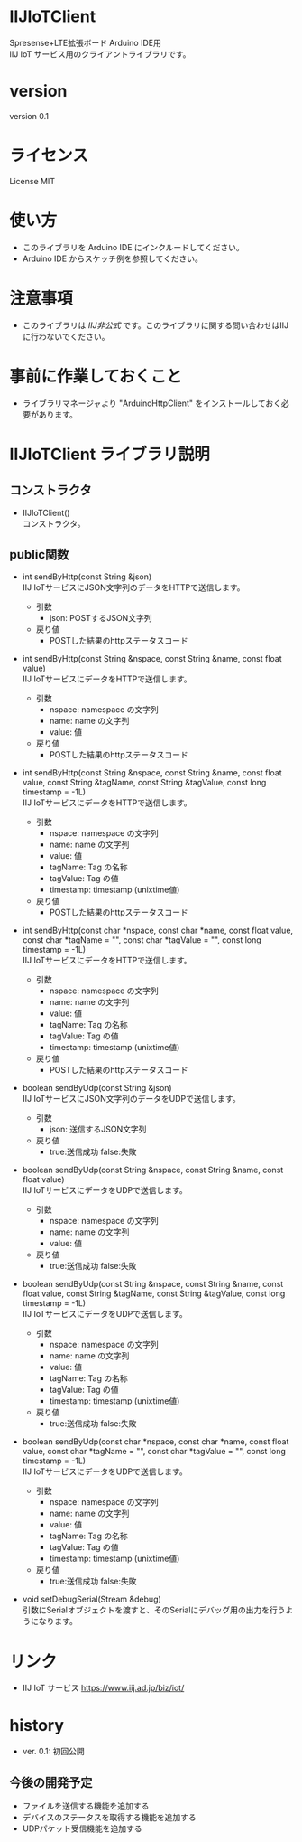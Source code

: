 # IIJIoTClient
Spresense+LTE拡張ボード Arduino IDE用  
IIJ IoT サービス用のクライアントライブラリです。

# version
version 0.1

# ライセンス  
License MIT

# 使い方
* このライブラリを Arduino IDE にインクルードしてください。
* Arduino IDE からスケッチ例を参照してください。

# 注意事項

* このライブラリは *IIJ非公式* です。このライブラリに関する問い合わせはIIJに行わないでください。

# 事前に作業しておくこと

* ライブラリマネージャより "ArduinoHttpClient" をインストールしておく必要があります。

# IIJIoTClient ライブラリ説明

## コンストラクタ

* IIJIoTClient()  
  コンストラクタ。

## public関数

* int sendByHttp(const String &json)  
  IIJ IoTサービスにJSON文字列のデータをHTTPで送信します。
  * 引数
    * json: POSTするJSON文字列
  * 戻り値
    * POSTした結果のhttpステータスコード

* int sendByHttp(const String &nspace, const String &name, const float value)  
  IIJ IoTサービスにデータをHTTPで送信します。
  * 引数
    * nspace: namespace の文字列
    * name: name の文字列
    * value: 値
  * 戻り値
    * POSTした結果のhttpステータスコード

* int sendByHttp(const String &nspace, const String &name, const float value, const String &tagName, const String &tagValue, const long timestamp = -1L)  
  IIJ IoTサービスにデータをHTTPで送信します。
  * 引数
    * nspace: namespace の文字列
    * name: name の文字列
    * value: 値
    * tagName: Tag の名称
    * tagValue: Tag の値
    * timestamp: timestamp (unixtime値)
  * 戻り値
    * POSTした結果のhttpステータスコード

* int sendByHttp(const char *nspace, const char *name, const float value, const char *tagName = "", const char *tagValue = "", const long timestamp = -1L)  
  IIJ IoTサービスにデータをHTTPで送信します。
  * 引数
    * nspace: namespace の文字列
    * name: name の文字列
    * value: 値
    * tagName: Tag の名称
    * tagValue: Tag の値
    * timestamp: timestamp (unixtime値)
  * 戻り値
    * POSTした結果のhttpステータスコード

* boolean sendByUdp(const String &json)  
  IIJ IoTサービスにJSON文字列のデータをUDPで送信します。
  * 引数
    * json: 送信するJSON文字列
  * 戻り値
    * true:送信成功  false:失敗

* boolean sendByUdp(const String &nspace, const String &name, const float value)  
  IIJ IoTサービスにデータをUDPで送信します。
  * 引数
    * nspace: namespace の文字列
    * name: name の文字列
    * value: 値
  * 戻り値
    * true:送信成功  false:失敗

* boolean sendByUdp(const String &nspace, const String &name, const float value, const String &tagName, const String &tagValue, const long timestamp = -1L)  
  IIJ IoTサービスにデータをUDPで送信します。
  * 引数
    * nspace: namespace の文字列
    * name: name の文字列
    * value: 値
    * tagName: Tag の名称
    * tagValue: Tag の値
    * timestamp: timestamp (unixtime値)
  * 戻り値
    * true:送信成功  false:失敗

* boolean sendByUdp(const char *nspace, const char *name, const float value, const char *tagName = "", const char *tagValue = "", const long timestamp = -1L)  
  IIJ IoTサービスにデータをUDPで送信します。
  * 引数
    * nspace: namespace の文字列
    * name: name の文字列
    * value: 値
    * tagName: Tag の名称
    * tagValue: Tag の値
    * timestamp: timestamp (unixtime値)
  * 戻り値
    * true:送信成功  false:失敗

* void setDebugSerial(Stream &debug)  
  引数にSerialオブジェクトを渡すと、そのSerialにデバッグ用の出力を行うようになります。  

# リンク
* IIJ IoT サービス
  https://www.iij.ad.jp/biz/iot/


# history
* ver. 0.1: 初回公開

## 今後の開発予定
* ファイルを送信する機能を追加する
* デバイスのステータスを取得する機能を追加する
* UDPパケット受信機能を追加する


